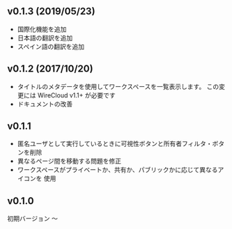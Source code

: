 ## v0.1.3 (2019/05/23)

 - 国際化機能を追加
 - 日本語の翻訳を追加
 - スペイン語の翻訳を追加


## v0.1.2 (2017/10/20)

 - タイトルのメタデータを使用してワークスペースを一覧表示します。
   この変更には WireCloud v1.1+ が必要です
 - ドキュメントの改善

## v0.1.1

 - 匿名ユーザとして実行しているときに可視性ボタンと所有者フィルタ・ボタンを削除
 - 異なるページ間を移動する問題を修正
 - ワークスペースがプライベートか、共有か、パブリックかに応じて異なるアイコンを
   使用

## v0.1.0

初期バージョン
〜
